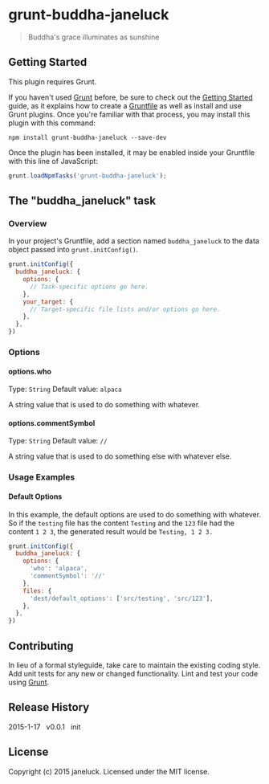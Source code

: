 # grunt-buddha-janeluck

> Buddha\'s grace illuminates as sunshine

## Getting Started
This plugin requires Grunt.

If you haven't used [Grunt](http://gruntjs.com/) before, be sure to check out the [Getting Started](http://gruntjs.com/getting-started) guide, as it explains how to create a [Gruntfile](http://gruntjs.com/sample-gruntfile) as well as install and use Grunt plugins. Once you're familiar with that process, you may install this plugin with this command:

```shell
npm install grunt-buddha-janeluck --save-dev
```

Once the plugin has been installed, it may be enabled inside your Gruntfile with this line of JavaScript:

```js
grunt.loadNpmTasks('grunt-buddha-janeluck');
```

## The "buddha_janeluck" task

### Overview
In your project's Gruntfile, add a section named `buddha_janeluck` to the data object passed into `grunt.initConfig()`.

```js
grunt.initConfig({
  buddha_janeluck: {
    options: {
      // Task-specific options go here.
    },
    your_target: {
      // Target-specific file lists and/or options go here.
    },
  },
})
```

### Options

#### options.who
Type: `String`
Default value: `alpaca`

A string value that is used to do something with whatever.

#### options.commentSymbol
Type: `String`
Default value: `//`

A string value that is used to do something else with whatever else.

### Usage Examples

#### Default Options
In this example, the default options are used to do something with whatever. So if the `testing` file has the content `Testing` and the `123` file had the content `1 2 3`, the generated result would be `Testing, 1 2 3.`

```js
grunt.initConfig({
  buddha_janeluck: {
    options: {
      'who': 'alpaca',
      'commentSymbol': '//'
    },
    files: {
      'dest/default_options': ['src/testing', 'src/123'],
    },
  },
})
```




## Contributing
In lieu of a formal styleguide, take care to maintain the existing coding style. Add unit tests for any new or changed functionality. Lint and test your code using [Grunt](http://gruntjs.com/).

## Release History
2015-1-17&nbsp;&nbsp;&nbsp;v0.0.1&nbsp;&nbsp;&nbsp;init

## License
Copyright (c) 2015 janeluck. Licensed under the MIT license.
